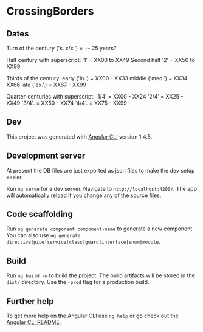 # CrossingBorders

## Dates

Turn of the century ('s. x/xi’) = +- 25 years?

Half century with superscript:
‘1’ = XX00 to XX49
Second half ‘2’ = XX50 to XX99

Thirds of the century:
early ('in.’) = XX00 - XX33
middle ('med.’) = XX34 - XX66
late ('ex.’,) = XX67 - XX99

Quarter-centuries with superscript: 
'1/4’ = XX00 - XX24
‘2/4’ = XX25 - XX49
'3/4'. = XX50 - XX74
‘4/4'. = XX75 - XX99

## Dev

This project was generated with [Angular CLI](https://github.com/angular/angular-cli) version 1.4.5.

## Development server

At present the DB files are just exported as json files to make the dev setup easier.

Run `ng serve` for a dev server. Navigate to `http://localhost:4200/`. The app will automatically reload if you change any of the source files.

## Code scaffolding

Run `ng generate component component-name` to generate a new component. You can also use `ng generate directive|pipe|service|class|guard|interface|enum|module`.

## Build

Run `ng build -w` to build the project. The build artifacts will be stored in the `dist/` directory. Use the `-prod` flag for a production build.

## Further help

To get more help on the Angular CLI use `ng help` or go check out the [Angular CLI README](https://github.com/angular/angular-cli/blob/master/README.md).
